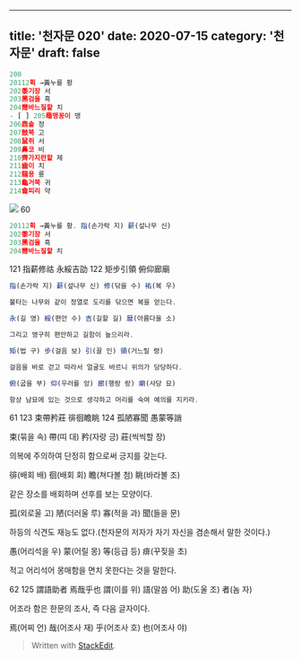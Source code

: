 ---
title: '천자문 020'
date: 2020-07-15
category: '천자문'
draft: false
----
```js
200
20112획 →黃누를 황
202黍기장 서
203黑검을 흑
204黹바느질할 치
- [ ] 205黽맹꽁이 맹
206鼎솥 정
207鼓북 고
208鼠쥐 서
209鼻코 비
210齊가지런할 제
211齒이 치
212龍용 룡
213龜거북 귀
214龠피리 약
```
![](https://i.ibb.co/NVL9xqL/Screen-Shot-2020-07-15-at-10-26-30-AM.png)
60
```js
20112획 →黃누를 황. 指(손가락 지) 薪(섶나무 신)
202黍기장 서
203黑검을 흑
204黹바느질할 치
```
121 指薪修祜 永綏吉劭 
122 矩步引領 俯仰廊廟 
```js
指(손가락 지) 薪(섶나무 신) 修(닦을 수) 祐(복 우)

불타는 나무와 같이 정열로 도리를 닦으면 복을 얻는다.

永(길 영) 綏(편안 수) 吉(길할 길) 暦(아름다울 소)

그리고 영구히 편안하고 길함이 높으리라.

矩(법 구) 步(걸음 보) 引(끌 인) 領(거느릴 령)

걸음을 바로 걷고 따라서 얼굴도 바르니 위의가 당당하다.

俯(굽을 부) 仰(우러를 앙) 廊(행랑 랑) 廟(사당 묘)

항상 남묘에 있는 것으로 생각하고 머리를 숙여 예의를 지키라.
```
61
123 束帶矜莊 徘徊瞻眺 124 孤陋寡聞 愚蒙等誚 

束(묶을 속) 帶(띠 대) 矜(자랑 긍) 莊(씩씩할 장)

의복에 주의하여 단정히 함으로써 긍지를 갖는다.

徘(배회 배) 徊(배회 회) 瞻(쳐다볼 첨) 眺(바라볼 조)

같은 장소를 배회하며 선후를 보는 모양이다.

孤(외로울 고) 陋(더러울 루) 寡(적을 과) 聞(들을 문)

하등의 식견도 재능도 없다.(천자문의 저자가 자기 자신을 겸손해서 말한 것이다.)

愚(어리석을 우) 蒙(어릴 몽) 等(등급 등) 痱(꾸짖을 초)

적고 어리석어 몽매함을 면치 못한다는 것을 말한다.

62
125 謂語助者 焉哉乎也
謂(이를 위) 語(말씀 어) 助(도울 조) 者(놈 자)

어조라 함은 한문의 조사, 즉 다음 글자이다.

焉(어찌  언) 哉(어조사  재) 乎(어조사  호) 也(어조사  야)
> Written with [StackEdit](https://stackedit.io/).
<!--stackedit_data:
eyJoaXN0b3J5IjpbMTQ3OTc2MDE2OCwtNTA1Mzg5NzI5LDI0Nz
IyMTM5NiwxMjAzNzc5MzUwLC0xMDU5ODg2NTA0LC00Mjg2NDk3
MTNdfQ==
-->